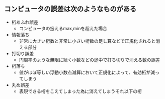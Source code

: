 ## コンピュータの誤差は次のようなものがある

- 桁あふれ誤差
  - コンピュータの扱えるmax,minを超えた場合
- 情報落ち
  - 非常に大きい桁数と非常に小さい桁数の足し算などで正規化されると消える部分
- 打切り誤差
  - 円周率のような無限に続く小数などの途中で打ち切りで消える数の誤差
- 桁落ち
  - 値がほぼ等しい浮動小数点減算において正規化によって、有効桁が減ってしまう
- 丸め誤差
  - 表現できる桁をこえてしまった為に消えてしまうそれ以下の桁